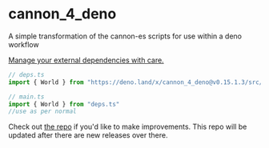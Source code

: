 # cannon_4_deno
A simple transformation of the cannon-es scripts for use within a deno workflow

[Manage your external dependencies with care.](https://deno.land/manual/examples/manage_dependencies)

```typescript
// deps.ts
import { World } from "https://deno.land/x/cannon_4_deno@v0.15.1.3/src/cannon-es.js"

// main.ts
import { World } from "deps.ts"
//use as per normal
```

Check out [the repo](https://github.com/pmndrs/cannon-es) if you'd like to make improvements. This repo will be updated after there are new releases over there.
